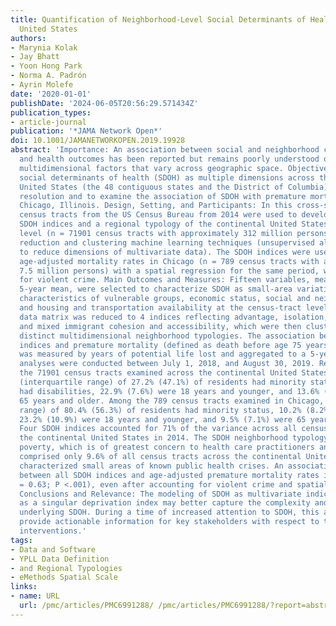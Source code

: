 ```yaml
---
title: Quantification of Neighborhood-Level Social Determinants of Health in the Continental
  United States
authors:
- Marynia Kolak
- Jay Bhatt
- Yoon Hong Park
- Norma A. Padrón
- Ayrin Molefe
date: '2020-01-01'
publishDate: '2024-06-05T20:56:29.571434Z'
publication_types:
- article-journal
publication: '*JAMA Network Open*'
doi: 10.1001/JAMANETWORKOPEN.2019.19928
abstract: 'Importance: An association between social and neighborhood characteristics
  and health outcomes has been reported but remains poorly understood owing to complex
  multidimensional factors that vary across geographic space. Objectives: To quantify
  social determinants of health (SDOH) as multiple dimensions across the continental
  United States (the 48 contiguous states and the District of Columbia) at a small-area
  resolution and to examine the association of SDOH with premature mortality within
  Chicago, Illinois. Design, Setting, and Participants: In this cross-sectional study,
  census tracts from the US Census Bureau from 2014 were used to develop multidimensional
  SDOH indices and a regional typology of the continental United States at a small-area
  level (n = 71901 census tracts with approximately 312 million persons) using dimension
  reduction and clustering machine learning techniques (unsupervised algorithms used
  to reduce dimensions of multivariate data). The SDOH indices were used to estimate
  age-adjusted mortality rates in Chicago (n = 789 census tracts with approximately
  7.5 million persons) with a spatial regression for the same period, while controlling
  for violent crime. Main Outcomes and Measures: Fifteen variables, measured as a
  5-year mean, were selected to characterize SDOH as small-area variations for demographic
  characteristics of vulnerable groups, economic status, social and neighborhood characteristics,
  and housing and transportation availability at the census-tract level. This SDOH
  data matrix was reduced to 4 indices reflecting advantage, isolation, opportunity,
  and mixed immigrant cohesion and accessibility, which were then clustered into 7
  distinct multidimensional neighborhood typologies. The association between SDOH
  indices and premature mortality (defined as death before age 75 years) in Chicago
  was measured by years of potential life lost and aggregated to a 5-year mean. Data
  analyses were conducted between July 1, 2018, and August 30, 2019. Results: Among
  the 71901 census tracts examined across the continental United States, a median
  (interquartile range) of 27.2% (47.1%) of residents had minority status, 12.1% (7.5%)
  had disabilities, 22.9% (7.6%) were 18 years and younger, and 13.6% (8.1%) were
  65 years and older. Among the 789 census tracts examined in Chicago, a median (interquartile
  range) of 80.4% (56.3%) of residents had minority status, 10.2% (8.2%) had disabilities,
  23.2% (10.9%) were 18 years and younger, and 9.5% (7.1%) were 65 years and older.
  Four SDOH indices accounted for 71% of the variance across all census tracts in
  the continental United States in 2014. The SDOH neighborhood typology of extreme
  poverty, which is of greatest concern to health care practitioners and policy advocates,
  comprised only 9.6% of all census tracts across the continental United States but
  characterized small areas of known public health crises. An association was observed
  between all SDOH indices and age-adjusted premature mortality rates in Chicago (R2
  = 0.63; P <.001), even after accounting for violent crime and spatial structures.
  Conclusions and Relevance: The modeling of SDOH as multivariate indices rather than
  as a singular deprivation index may better capture the complexity and spatial heterogeneity
  underlying SDOH. During a time of increased attention to SDOH, this analysis may
  provide actionable information for key stakeholders with respect to the focus of
  interventions.'
tags:
- Data and Software
- YPLL Data Definition
- and Regional Typologies
- eMethods Spatial Scale
links:
- name: URL
  url: /pmc/articles/PMC6991288/ /pmc/articles/PMC6991288/?report=abstract https://www.ncbi.nlm.nih.gov/pmc/articles/PMC6991288/
---
```

